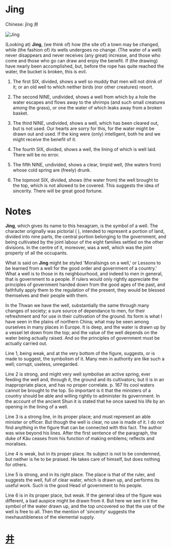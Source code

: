 # Jing

Chinese: jǐng 井

![Jing](https://88o.io/wp-content/uploads/2018/09/48-e4ba95jing.jpg)

(Looking at) **Jing**, (we think of) how (the site of) a town may be changed, while (the fashion of) its wells undergoes no change. (The water of a well) never disappears and never receives (any great) increase, and those who come and those who go can draw and enjoy the benefit. If (the drawing) have nearly been accomplished, but, before the rope has quite reached the water, the bucket is broken, this is evil.

1. The first SIX, divided, shows a well so muddy that men will not drink of it; or an old well to which neither birds (nor other creatures) resort.

2. The second NINE, undivided, shows a well from which by a hole the water escapes and flows away to the shrimps (and such small creatures among the grass), or one the water of which leaks away from a broken basket.

3. The third NINE, undivided, shows a well, which has been cleared out, but is not used. Our hearts are sorry for this, for the water might be drawn out and used. If the king were (only) intelligent, both he and we might receive the benefit of it.

4. The fourth SIX, divided, shows a well, the lining of which is well laid. There will be no error.

5. The fifth NINE, undivided, shows a clear, limpid well, (the waters from) whose cold spring are (freely) drunk.

6. The topmost SIX, divided, shows (the water from) the well brought to the top, which is not allowed to be covered. This suggests the idea of sincerity. There will be great good fortune.

# Notes

**Jing**, which gives its name to this hexagram, is the symbol of a well. The character originally was pictorial ( ), intended to represent a portion of land, divided into nine parts, the central portion belonging to the government, and being cultivated by the joint labour of the eight families settled on the other divisions. In the centre of it, moreover, was a well, which was the joint property of all the occupants.

What is said on **Jing** might be styled 'Moralisings on a well,' or Lessons to be learned from a well for the good order and government of a country.' What a well is to those in its neighbourhood, and indeed to men in general, that is government to a people. If rulers would only rightly appreciate the principles of government handed down from the good ages of the past, and faithfully apply them to the regulation of the present, they would be blessed themselves and their people with them.

In the Thwan we have the well, substantially the same through many changes of society; a sure source of dependance to men, for their refreshment and for use in their cultivation of the ground. Its form is what I have seen in the plains of northern China; what may be seen among ourselves in many places in Europe. It is deep, and the water is drawn up by a vessel let down from the top; and the value of the well depends on the water being actually raised. And so the principles of government must be actually carried out.

Line 1, being weak, and at the very bottom of the figure, suggests, or is made to suggest, the symbolism of it. Many men in authority are like such a well; corrupt, useless, unregarded.

Line 2 is strong, and might very well symbolise an active spring, ever feeding the well and, through it, the ground and its cultivators; but it is in an inappropriate place, and has no proper correlate. p. 167 Its cool waters cannot be brought to the top. So important is it that the ministers of a country should be able and willing rightly to administer its government. In the account of the ancient Shun it is stated that he once saved his life by an opening in the lining of a well.

Line 3 is a strong line, in its proper place; and must represent an able minister or officer. But though the well is clear, no use is made of it. I do not find anything in the figure that can be connected with this fact. The author was wise beyond his lines. After the first sentence of the paragraph, the duke of Kâu ceases from his function of making emblems; reflects and moralises.

Line 4 is weak, but in its proper place. Its subject is not to be condemned, but neither is he to be praised. He takes care of himself, but does nothing for others.

Line 5 is strong, and in its right place. The place is that of the ruler, and suggests the well, full of clear water, which is drawn up, and performs its useful work. Such is the good Head of government to his people.

Line 6 is in its proper place, but weak. If the general idea of the figure was different, a bad auspice might be drawn from it. But here we see in it the symbol of the water drawn up, and the top uncovered so that the use of the well is free to all. Then the mention of 'sincerity' suggests the inexhaustibleness of the elemental supply.

# [井](./e4ba95jing_cn.md)
